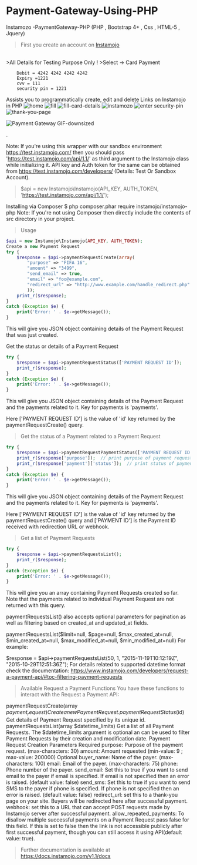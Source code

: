 # Payment-Gateway-Using-PHP
Instamozo -PaymentGateway-PHP (PHP , Bootstrap 4+ , Css , HTML-5 , Jquery)

>First you create an account on [Instamojo]('https://test.instamojo.com/')
<br>
>All Details for Testing Purpose Only !
>Select -> Card Payment

``` text
    Debit = 4242 4242 4242 4242
    Expiry =1221
    cvv = 111
    security pin = 1221
```

Assists you to programmatically create, edit and delete Links on Instamojo in PHP
![home](https://user-images.githubusercontent.com/45098599/79463263-3b416a00-8016-11ea-89eb-a05cc308f9a9.png)
![fill](https://user-images.githubusercontent.com/45098599/79463273-3ed4f100-8016-11ea-8770-0baf02b7534e.png)
![fill-card-details](https://user-images.githubusercontent.com/45098599/79463331-5613de80-8016-11ea-8efa-036630acdc25.png)
![instamozo](https://user-images.githubusercontent.com/45098599/79463348-5b712900-8016-11ea-95ca-6c0b38377089.png)
![enter security-pin](https://user-images.githubusercontent.com/45098599/79463372-6330cd80-8016-11ea-8c39-5049637e5dd9.png)
![thank-you-page](https://user-images.githubusercontent.com/45098599/79463383-67f58180-8016-11ea-8de0-2cfb0c7f4136.png)

![Payment Gateway GIF-downsized](https://user-images.githubusercontent.com/45098599/79464303-8a3bcf00-8017-11ea-916a-49905128caaa.gif)


.

Note: If you're using this wrapper with our sandbox environment https://test.instamojo.com/ then you should pass 'https://test.instamojo.com/api/1.1/' as third argument to the Instamojo class while initializing it. API key and Auth token for the same can be obtained from https://test.instamojo.com/developers/ (Details: Test Or Sandbox Account).

>$api = new Instamojo\Instamojo(API_KEY, AUTH_TOKEN, 'https://test.instamojo.com/api/1.1/');


Installing via Composer
$ php composer.phar require instamojo/instamojo-php
Note: If you're not using Composer then directly include the contents of src directory in your project.

>Usage
```php
$api = new Instamojo\Instamojo(API_KEY, AUTH_TOKEN);
Create a new Payment Request
try {
    $response = $api->paymentRequestCreate(array(
        "purpose" => "FIFA 16",
        "amount" => "3499",
        "send_email" => true,
        "email" => "foo@example.com",
        "redirect_url" => "http://www.example.com/handle_redirect.php"
        ));
    print_r($response);
}
catch (Exception $e) {
    print('Error: ' . $e->getMessage());
}
```
This will give you JSON object containing details of the Payment Request that was just created.

Get the status or details of a Payment Request
```php
try {
    $response = $api->paymentRequestStatus(['PAYMENT REQUEST ID']);
    print_r($response);
}
catch (Exception $e) {
    print('Error: ' . $e->getMessage());
}
```
This will give you JSON object containing details of the Payment Request and the payments related to it. Key for payments is 'payments'.

Here ['PAYMENT REQUEST ID'] is the value of 'id' key returned by the paymentRequestCreate() query.

>Get the status of a Payment related to a Payment Request
```php
try {
    $response = $api->paymentRequestPaymentStatus(['PAYMENT REQUEST ID'], ['PAYMENT ID']);
    print_r($response['purpose']);  // print purpose of payment request
    print_r($response['payment']['status']);  // print status of payment
}
catch (Exception $e) {
    print('Error: ' . $e->getMessage());
}
```

This will give you JSON object containing details of the Payment Request and the payments related to it. Key for payments is 'payments'.

Here ['PAYMENT REQUEST ID'] is the value of 'id' key returned by the paymentRequestCreate() query and ['PAYMENT ID'] is the Payment ID received with redirection URL or webhook.

>Get a list of Payment Requests
```php
try {
    $response = $api->paymentRequestsList();
    print_r($response);
}
catch (Exception $e) {
    print('Error: ' . $e->getMessage());
}
```

This will give you an array containing Payment Requests created so far. Note that the payments related to individual Payment Request are not returned with this query.

paymentRequestsList() also accepts optional parameters for pagination as well as filtering based on created_at and updated_at fields.

paymentRequestsList($limit=null, $page=null, $max_created_at=null, $min_created_at=null, $max_modified_at=null, $min_modified_at=null)
For example:

$response = $api->paymentRequestsList(50, 1, "2015-11-19T10:12:19Z", "2015-10-29T12:51:36Z");
For details related to supported datetime format check the documentation: https://www.instamojo.com/developers/request-a-payment-api/#toc-filtering-payment-requests

>Available Request a Payment Functions
>You have these functions to interact with the Request a Payment API:

paymentRequestCreate(array $payment_request) Create a new Payment Request.
paymentRequestStatus($id) Get details of Payment Request specified by its unique id.
paymentRequestsList(array $datetime_limits) Get a list of all Payment Requests. The $datetime_limits argument is optional an can be used to filter Payment Requests by their creation and modification date.
Payment Request Creation Parameters
Required
purpose: Purpose of the payment request. (max-characters: 30)
amount: Amount requested (min-value: 9 ; max-value: 200000)
Optional
buyer_name: Name of the payer. (max-characters: 100)
email: Email of the payer. (max-characters: 75)
phone: Phone number of the payer.
send_email: Set this to true if you want to send email to the payer if email is specified. If email is not specified then an error is raised. (default value: false)
send_sms: Set this to true if you want to send SMS to the payer if phone is specified. If phone is not specified then an error is raised. (default value: false)
redirect_url: set this to a thank-you page on your site. Buyers will be redirected here after successful payment.
webhook: set this to a URL that can accept POST requests made by Instamojo server after successful payment.
allow_repeated_payments: To disallow multiple successful payments on a Payment Request pass false for this field. If this is set to false then the link is not accessible publicly after first successful payment, though you can still access it using API(default value: true).

>Further documentation is available at https://docs.instamojo.com/v1.1/docs
